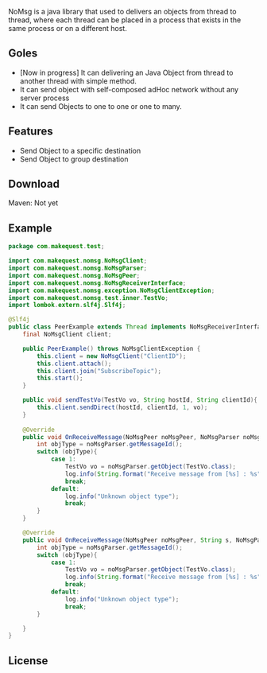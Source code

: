 NoMsg is a java library that used to delivers an objects from thread to thread, where each thread can be placed in a process that exists in the same process or on a different host.

## Goles

* [Now in progress] It can delivering an Java Object from thread to another thread with simple method.
* It can send object with self-composed adHoc network without any server process
* It can send Objects to one to one or one to many.

## Features

* Send Object to a specific destination
* Send Object to group destination

## Download

Maven: Not yet



## Example

```java
package com.makequest.test;

import com.makequest.nomsg.NoMsgClient;
import com.makequest.nomsg.NoMsgParser;
import com.makequest.nomsg.NoMsgPeer;
import com.makequest.nomsg.NoMsgReceiverInterface;
import com.makequest.nomsg.exception.NoMsgClientException;
import com.makequest.nomsg.test.inner.TestVo;
import lombok.extern.slf4j.Slf4j;

@Slf4j
public class PeerExample extends Thread implements NoMsgReceiverInterface {
    final NoMsgClient client;

    public PeerExample() throws NoMsgClientException {
        this.client = new NoMsgClient("ClientID");
        this.client.attach();
        this.client.join("SubscribeTopic");
        this.start();
    }

    public void sendTestVo(TestVo vo, String hostId, String clientId){
        this.client.sendDirect(hostId, clientId, 1, vo);
    }
    
    @Override
    public void OnReceiveMessage(NoMsgPeer noMsgPeer, NoMsgParser noMsgParser) {
        int objType = noMsgParser.getMessageId();
        switch (objType){
            case 1:
                TestVo vo = noMsgParser.getObject(TestVo.class);
                log.info(String.format("Receive message from [%s] : %s", noMsgPeer.getCId(), vo.toString()));
                break;
            default:
                log.info("Unknown object type");
                break;
        }
    }

    @Override
    public void OnReceiveMessage(NoMsgPeer noMsgPeer, String s, NoMsgParser noMsgParser) {
        int objType = noMsgParser.getMessageId();
        switch (objType){
            case 1:
                TestVo vo = noMsgParser.getObject(TestVo.class);
                log.info(String.format("Receive message from [%s] : %s", noMsgPeer.getCId(), vo.toString()));
                break;
            default:
                log.info("Unknown object type");
                break;
        }

    }
}
```

## License